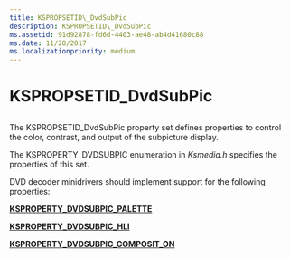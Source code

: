 ```yaml
---
title: KSPROPSETID\_DvdSubPic
description: KSPROPSETID\_DvdSubPic
ms.assetid: 91d92878-fd6d-4403-ae48-ab4d41680c88
ms.date: 11/28/2017
ms.localizationpriority: medium
---
```


# KSPROPSETID\_DvdSubPic


## <span id="ddk_kspropsetid_dvdsubpic_ks"></span><span id="DDK_KSPROPSETID_DVDSUBPIC_KS"></span>


The KSPROPSETID\_DvdSubPic property set defines properties to control the color, contrast, and output of the subpicture display.

The KSPROPERTY\_DVDSUBPIC enumeration in *Ksmedia.h* specifies the properties of this set.

DVD decoder minidrivers should implement support for the following properties:

[**KSPROPERTY\_DVDSUBPIC\_PALETTE**](ksproperty-dvdsubpic-palette.md)

[**KSPROPERTY\_DVDSUBPIC\_HLI**](ksproperty-dvdsubpic-hli.md)

[**KSPROPERTY\_DVDSUBPIC\_COMPOSIT\_ON**](ksproperty-dvdsubpic-composit-on.md)

 

 





